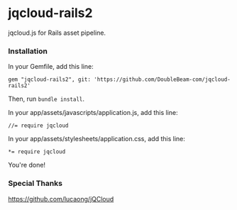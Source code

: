 # jqcloud-rails2

jqcloud.js for Rails asset pipeline.

### Installation

In your Gemfile, add this line:

    gem "jqcloud-rails2", git: 'https://github.com/DoubleBeam-com/jqcloud-rails2'

Then, run `bundle install`.

In your app/assets/javascripts/application.js, add this line:

    //= require jqcloud

In your app/assets/stylesheets/application.css, add this line:

    *= require jqcloud

You're done!

### Special Thanks

https://github.com/lucaong/jQCloud

